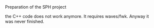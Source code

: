 Preparation of the SPH project

the C++ code does not work anymore. It requires waves/fwk.
Anyway it was never finished.
